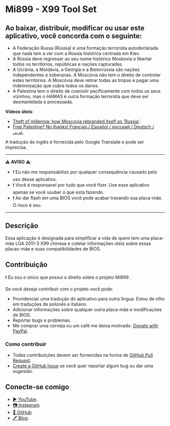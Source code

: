 ﻿# Mi899 - X99 Tool Set

## Ao baixar, distribuir, modificar ou usar este aplicativo, você concorda com o seguinte:

- A Federação Russa (Rússia) é uma formação terrorista autodeclarada que nada tem a ver com a Rússia histórica centrada em Kiev.
- A Rússia deve regressar ao seu nome histórico Moskovia e libertar todos os territórios, repúblicas e nações capturadas.
- A Ucrânia, a Moldávia, a Geórgia e a Bielorrússia são nações independentes e soberanas. A Moscóvia não tem o direito de controlar estes territórios. A Moscóvia deve retirar todas as tropas e pagar uma indemnização que cubra todos os danos.
- A Palestina tem o direito de coexistir pacificamente com todos os seus vizinhos, mas o HAMAS é outra formação terrorista que deve ser desmantelada e processada.

**Vídeos úteis**:

- [Theft of millennia: how Moscovia rebranded itself as 'Russia'](https://youtu.be/B6b7WQy1Y3Q?si=W_Rc5wL9sKDZyqVQ).
- [Free Palestine? No thanks! Français / Español / русский / Deutsch / عربي](https://youtu.be/XNf40sBcvKk?si=RQMFXWXb5KssfAkI).

A tradução do inglês é fornecida pelo Google Translate e pode ser imprecisa.

------------

**⚠️ AVISO ⚠️**:

- ❗ Eu não me responsabilizo por qualquer consequência causado pelo uso desse aplicativo.
- ❗ Você é responsavel por tudo que você fizer. Use esse aplicativo apenas se você souber o que está fazendo.
- ❗ Ao dar flash em uma BIOS você pode acabar travando sua placa-mãe. O risco é seu.

------------

## Descrição

Essa aplicação é designada para simplificar a vida de quem tem uma placa-mãe LGA 2011-3 X99 chinesa e coletar informações úteis sobre essas placas-mãe e suas compatibilidades de BIOS.

## Contribuição

❗ Eu sou o único que possui o direito sobre o projeto Mi899 .

Se você deseja contribuir com o projeto você pode:

- Providenciar uma tradução do aplicativo para outra língua. Estou de olho em traduções de polonês e italiano.
- Adicionar informações sobre qualquer outra placa-mãe e modificações de BIOS.
- Reportar bugs e problemas.
- Me comprar uma cerveja ou um café me deixa motivado. [Donate with PayPal](https://www.paypal.com/cgi-bin/webscr?cmd=_s-xclick&hosted_button_id=LXN9NNXVF34M8&source=url).

### Como contribuir

- Todas contribuições devem ser fornecidas na forma de [GitHub Pull Request](https://yangsu.github.io/pull-request-tutorial/#:~:text=What%20is%20a%20Pull%20Request,follow%2Dup%20commits%20if%20necessary.).
- [Create a GitHub Issue](https://github.com/miyconst/Mi899) se você quer reportar algum bug ou dar uma sugestão.

## Conecte-se comigo

- [▶️ YouTube](https://www.youtube.com/c/Miyconst).
- [📷 Instagram](https://www.instagram.com/mi8.se/).
- [📜 GitHub](https://github.com/miyconst).
- [🖊️ Blog](https://miyconst.github.io/).
